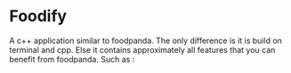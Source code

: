 # Foodify
A c++ application similar to foodpanda. The only difference is it is build on terminal and cpp. Else it contains approximately all features that you can benefit from foodpanda. Such as :
